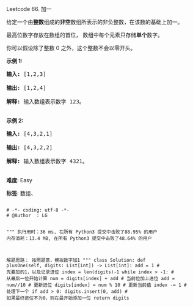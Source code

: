 Leetcode 66. 加一
<p>给定一个由<strong>整数</strong>组成的<strong>非空</strong>数组所表示的非负整数，在该数的基础上加一。</p>


<p>最高位数字存放在数组的首位， 数组中每个元素只存储<strong>单个</strong>数字。</p>



<p>你可以假设除了整数 0 之外，这个整数不会以零开头。</p>



<p><strong>示例&nbsp;1:</strong></p>



<pre><strong>输入:</strong> [1,2,3]

<strong>输出:</strong> [1,2,4]

<strong>解释:</strong> 输入数组表示数字 123。

</pre>



<p><strong>示例&nbsp;2:</strong></p>



<pre><strong>输入:</strong> [4,3,2,1]

<strong>输出:</strong> [4,3,2,2]

<strong>解释:</strong> 输入数组表示数字 4321。

</pre>





 **难度**: Easy



 **标签**: 数组、 





<div class="hcb_wrap">
<pre class="prism undefined-numbers lang-python" data-lang="Python"><code>
# -*- coding: utf-8 -*-
# @Author  : LG

"""
执行用时：36 ms, 在所有 Python3 提交中击败了88.95% 的用户
内存消耗：13.4 MB, 在所有 Python3 提交中击败了48.64% 的用户

解题思路：
    按照题意，模拟数字加1
"""
class Solution:
    def plusOne(self, digits: List[int]) -> List[int]:
        add = 1 # 先要加的1，以及记录进位
        index = len(digits)-1
        while index > -1:   # 从最后一位开始计算
            num = digits[index] + add   # 当前位加上进位
            add = num//10       # 更新进位
            digits[index] = num % 10    # 更新当前值
            index -= 1  # 处理下一个
        if add > 0:
            digits.insert(0, add)   # 如果最终进位不为0，则在最开始添加一位
        return digits
</code></pre></div>
